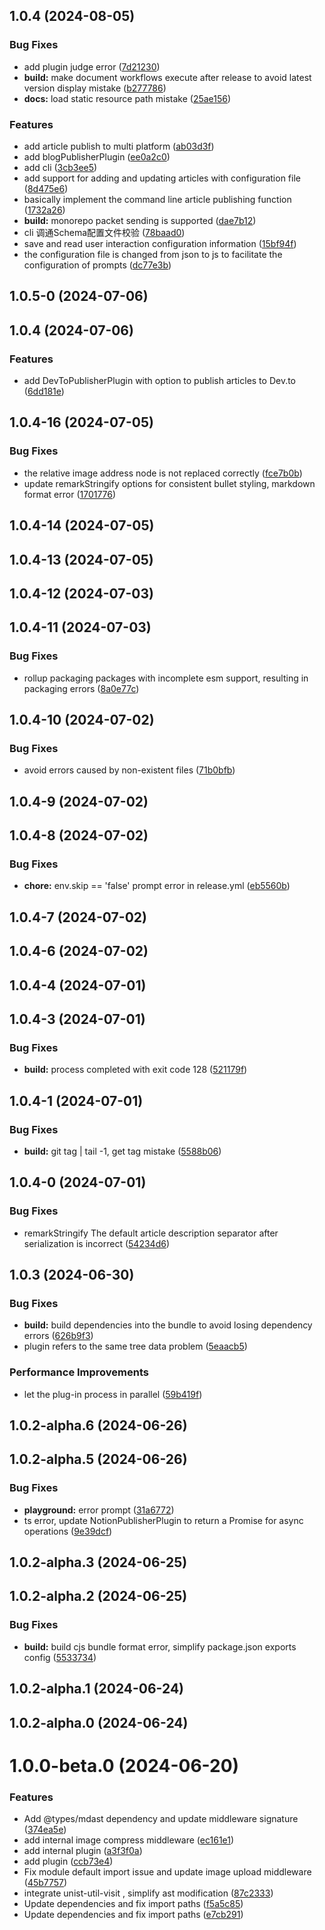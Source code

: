 ## 1.0.4 (2024-08-05)

### Bug Fixes

- add plugin judge error ([7d21230](https://github.com/artipub/artipub/commit/7d212305642ec4257223ee33fccac71701ac72dc))
- **build:** make document workflows execute after release to avoid latest version display mistake ([b277786](https://github.com/artipub/artipub/commit/b277786208124332f5fe8a08d7fb5f7e9a93ef81))
- **docs:** load static resource path mistake ([25ae156](https://github.com/artipub/artipub/commit/25ae1565dad4290cbef43d05647e586182cceea5))

### Features

- add article publish to multi platform ([ab03d3f](https://github.com/artipub/artipub/commit/ab03d3f4dcc743252d916174b7cf76761555def3))
- add blogPublisherPlugin ([ee0a2c0](https://github.com/artipub/artipub/commit/ee0a2c0e9bcb405e5f997b46843751b3359548f6))
- add cli ([3cb3ee5](https://github.com/artipub/artipub/commit/3cb3ee5d744fd475181bfb06c2a60a0855d80eab))
- add support for adding and updating articles with configuration file ([8d475e6](https://github.com/artipub/artipub/commit/8d475e6568afaa11e5388bd8b7947dee1d175911))
- basically implement the command line article publishing function ([1732a26](https://github.com/artipub/artipub/commit/1732a262676087adc6decf5aaa719f93cb65a1ba))
- **build:** monorepo packet sending is supported ([dae7b12](https://github.com/artipub/artipub/commit/dae7b1292ee73dc32cc6198cd0da594ebc8748d7))
- cli 调通Schema配置文件校验 ([78baad0](https://github.com/artipub/artipub/commit/78baad074cdc97fd98db8860034f643de5a04835))
- save and read user interaction configuration information ([15bf94f](https://github.com/artipub/artipub/commit/15bf94febc8448e4e4d93fbcebf9f763ed58ae30))
- the configuration file is changed from json to js to facilitate the configuration of prompts ([dc77e3b](https://github.com/artipub/artipub/commit/dc77e3b628e1fd34465965892cf8ca7ca560d475))

## 1.0.5-0 (2024-07-06)

## 1.0.4 (2024-07-06)

### Features

- add DevToPublisherPlugin with option to publish articles to Dev.to ([6dd181e](https://github.com/artipub/artipub/commit/6dd181eff68c74a225c20447d25c16d01913a933))

## 1.0.4-16 (2024-07-05)

### Bug Fixes

- the relative image address node is not replaced correctly ([fce7b0b](https://github.com/artipub/artipub/commit/fce7b0b6387587417ce7115ff67de6f8474b04ff))
- update remarkStringify options for consistent bullet styling, markdown format error ([1701776](https://github.com/artipub/artipub/commit/170177686a00785d86a22d2f1ebffad163123e71))

## 1.0.4-14 (2024-07-05)

## 1.0.4-13 (2024-07-05)

## 1.0.4-12 (2024-07-03)

## 1.0.4-11 (2024-07-03)

### Bug Fixes

- rollup packaging packages with incomplete esm support, resulting in packaging errors ([8a0e77c](https://github.com/artipub/artipub/commit/8a0e77ca13fa3ef15b4e8367dd8cc695cab20814))

## 1.0.4-10 (2024-07-02)

### Bug Fixes

- avoid errors caused by non-existent files ([71b0bfb](https://github.com/artipub/artipub/commit/71b0bfbb3d12e245620a1ee1cd61fe843171a65d))

## 1.0.4-9 (2024-07-02)

## 1.0.4-8 (2024-07-02)

### Bug Fixes

- **chore:** env.skip == 'false' prompt error in release.yml ([eb5560b](https://github.com/artipub/artipub/commit/eb5560b8546b9d9376d37206cfcbc09f8bafdd8e))

## 1.0.4-7 (2024-07-02)

## 1.0.4-6 (2024-07-02)

## 1.0.4-4 (2024-07-01)

## 1.0.4-3 (2024-07-01)

### Bug Fixes

- **build:** process completed with exit code 128 ([521179f](https://github.com/artipub/artipub/commit/521179fd54ce9f0eaff4448c9720649924b7e124))

## 1.0.4-1 (2024-07-01)

### Bug Fixes

- **build:** git tag | tail -1, get tag mistake ([5588b06](https://github.com/artipub/artipub/commit/5588b062e334e0100140918260cece26fe827565))

## 1.0.4-0 (2024-07-01)

### Bug Fixes

- remarkStringify The default article description separator after serialization is incorrect ([54234d6](https://github.com/artipub/artipub/commit/54234d6549425fa68282d48f0897d5e394c7937f))

## 1.0.3 (2024-06-30)

### Bug Fixes

- **build:** build dependencies into the bundle to avoid losing dependency errors ([626b9f3](https://github.com/artipub/artipub/commit/626b9f3739483486313d9d8395dff3421529d076))
- plugin refers to the same tree data problem ([5eaacb5](https://github.com/artipub/artipub/commit/5eaacb5dbc4099ee375cfe46b0b83db3b083bef8))

### Performance Improvements

- let the plug-in process in parallel ([59b419f](https://github.com/artipub/artipub/commit/59b419f123541ebe2a734fe48eeb6097aa241c68))

## 1.0.2-alpha.6 (2024-06-26)

## 1.0.2-alpha.5 (2024-06-26)

### Bug Fixes

- **playground:** error prompt ([31a6772](https://github.com/artipub/artipub/commit/31a677260bb9c7e52247e36f00dcd32b0b74b275))
- ts error, update NotionPublisherPlugin to return a Promise for async operations ([9e39dcf](https://github.com/artipub/artipub/commit/9e39dcf1eae9f57c72b0107bb48d2bca6bbfc3e9))

## 1.0.2-alpha.3 (2024-06-25)

## 1.0.2-alpha.2 (2024-06-25)

### Bug Fixes

- **build:** build cjs bundle format error, simplify package.json exports config ([5533734](https://github.com/artipub/artipub/commit/55337348d3e0a01dbe6c9fae61c75e6634696969))

## 1.0.2-alpha.1 (2024-06-24)

## 1.0.2-alpha.0 (2024-06-24)

# 1.0.0-beta.0 (2024-06-20)

### Features

- Add @types/mdast dependency and update middleware signature ([374ea5e](https://github.com/artipub/artipub/commit/374ea5ec2b683c8173a01d089a7ccb33654c41a9))
- add internal image compress middleware ([ec161e1](https://github.com/artipub/artipub/commit/ec161e1530f8562b5d918c33f04d683cc6070383))
- add internal plugin ([a3f3f0a](https://github.com/artipub/artipub/commit/a3f3f0a7512bc4c0eaf1b661f1124f8a51eed78a))
- add plugin ([ccb73e4](https://github.com/artipub/artipub/commit/ccb73e416a5e77c8031487a4236b1e72e4f9ecd7))
- Fix module default import issue and update image upload middleware ([45b7757](https://github.com/artipub/artipub/commit/45b7757c19d37fe22546964494730a32aaf5d4a5))
- integrate unist-util-visit , simplify ast modification ([87c2333](https://github.com/artipub/artipub/commit/87c233380c0b0cbd83de09c4bf9d547a759d75fd))
- Update dependencies and fix import paths ([f5a5c85](https://github.com/artipub/artipub/commit/f5a5c852863b94991185c11b5ea6dd3d4b6f4870))
- Update dependencies and fix import paths ([e7cb291](https://github.com/artipub/artipub/commit/e7cb291e4af72f1bd6b1b9bc63c1ee39399fcb94))
